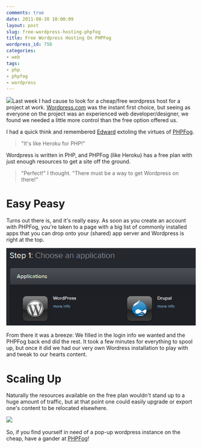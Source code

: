 ```yaml
---
comments: true
date: 2011-08-30 10:00:09
layout: post
slug: free-wordpress-hosting-phpfog
title: Free Wordpress Hosting On PHPFog
wordpress_id: 750
categories:
- web
tags:
- php
- phpfog
- wordpress
---
```


[![](/a/2011-08-30-free-wordpress-hosting-phpfog/FireShot-Pro-capture-004-PHP-Fog-%E2%80%94-Rock-Solid-Cloud-Platform-for-PHP-phpfog_com.png)](http://theflyingdeveloper.com/blog/wp-content/uploads/2011/08/FireShot-Pro-capture-004-PHP-Fog-%E2%80%94-Rock-Solid-Cloud-Platform-for-PHP-phpfog_com.png)Last week I had cause to look for a cheap/free wordpress host for a project at work. [Wordpress.com](http://wordpress.com) was the instant first choice, but seeing as everyone on the project was an experienced web developer/designer, we found we needed a little more control than the free option offered us.

I had a quick think and remembered [Edward](http://twitter.com/#!/edwardog) extoling the virtues of [PHPFog](http://phpfog.com).


> "It's like Heroku for PHP!"


Wordpress is written in PHP, and PHPFog (like Heroku) has a free plan with just enough resources to get a site off the ground.


> "Perfect!" I thought. "There must be a way to get Wordpress on there!"




# Easy Peasy


Turns out there is, and it's really easy. As soon as you create an account with PHPFog, you're taken to a page with a big list of commonly installed apps that you can drop onto your (shared) app server and Wordpress is right at the top.

[![](/a/2011-08-30-free-wordpress-hosting-phpfog/phpfog_new_app.png)](http://theflyingdeveloper.com/blog/wp-content/uploads/2011/08/phpfog_new_app.png)

From there it was a breeze: We filled in the login info we wanted and the PHPFog back end did the rest. It took a few minutes for everything to spool up, but once it did we had our very own Wordress installation to play with and tweak to our hearts content.


# Scaling Up


Naturally the resources available on the free plan wouldn't stand up to a huge amount of traffic, but at that point one could easily upgrade or export one's content to be relocated elsewhere.

[![](/a/2011-08-30-free-wordpress-hosting-phpfog/FireShot-Pro-capture-005-PHP-Fog-%E2%80%94-Rock-Solid-Cloud-Platform-for-PHP-phpfog_com.png)](http://theflyingdeveloper.com/blog/wp-content/uploads/2011/08/FireShot-Pro-capture-005-PHP-Fog-%E2%80%94-Rock-Solid-Cloud-Platform-for-PHP-phpfog_com.png)

So, if you find yourself in need of a pop-up wordpress instance on the cheap, have a gander at [PHPFog](http://phpfog.com)!
